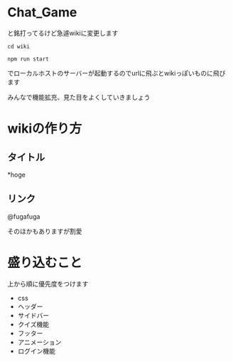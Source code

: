 # Chat_Game

と銘打ってるけど急遽wikiに変更します

`cd wiki`

`npm run start`

でローカルホストのサーバーが起動するのでurlに飛ぶとwikiっぽいものに飛びます

みんなで機能拡充、見た目をよくしていきましょう

# wikiの作り方
## タイトル
*hoge

## リンク
@fugafuga

そのほかもありますが割愛

# 盛り込むこと
上から順に優先度をつけます

- css
- ヘッダー
- サイドバー
- クイズ機能
- フッター
- アニメーション
- ログイン機能
